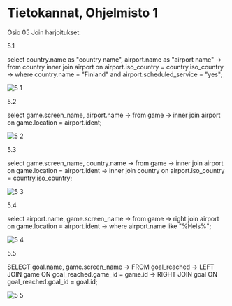 # Tietokannat, Ohjelmisto 1



Osio 05  Join harjoitukset:

5.1

select country.name as "country name", airport.name as "airport name"
    -> from country inner join airport on airport.iso_country = country.iso_country
    -> where country.name = "Finland" and airport.scheduled_service = "yes";

![5 1](https://github.com/user-attachments/assets/4b9ad243-4f67-4af5-91a3-c31ceece8c07)



5.2

select game.screen_name, airport.name
    -> from game
    -> inner join airport on game.location = airport.ident;

![5 2](https://github.com/user-attachments/assets/7a46bf2f-b5a3-4903-801b-899b36441031)


5.3

select game.screen_name, country.name
    -> from game
    -> inner join airport on game.location = airport.ident
    -> inner join country on airport.iso_country = country.iso_country;

![5 3](https://github.com/user-attachments/assets/970558ec-114d-463b-acc6-8e421e9b5c60)


5.4

select airport.name, game.screen_name
    -> from game
    -> right join airport on game.location = airport.ident
    -> where airport.name like "%Hels%";

![5 4](https://github.com/user-attachments/assets/d28c5e47-52b8-4767-b93a-5d7951f44e3b)


5.5

SELECT goal.name, game.screen_name
    -> FROM goal_reached
    -> LEFT JOIN game ON goal_reached.game_id = game.id
    -> RIGHT JOIN goal ON goal_reached.goal_id = goal.id;

![5 5](https://github.com/user-attachments/assets/a7daa3e5-2883-4de4-9e6b-c0e0dbcd6c20)




